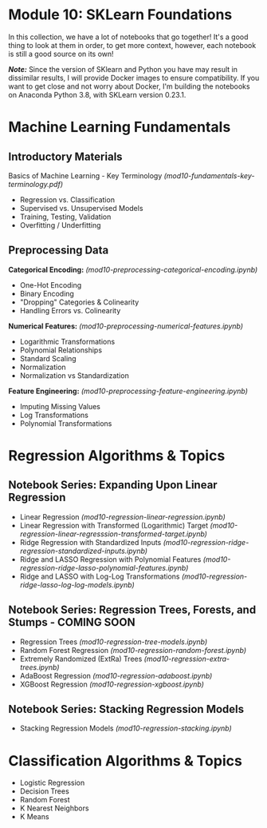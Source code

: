 # Module 10: SKLearn Foundations

In this collection, we have a lot of notebooks that go together! It's a good thing to look at them in order, to get more context, however, each notebook is still a good source on its own!

***Note:*** Since the version of SKlearn and Python you have may result in dissimilar results, I will provide Docker images to ensure compatibility. If you want to get close and not worry about Docker, I'm building the notebooks on Anaconda Python 3.8, with SKLearn version 0.23.1.

# Machine Learning Fundamentals

## Introductory Materials

Basics of Machine Learning - Key Terminology *(mod10-fundamentals-key-terminology.pdf)*

- Regression vs. Classification
- Supervised vs. Unsupervised Models
- Training, Testing, Validation
- Overfitting / Underfitting

## Preprocessing Data

**Categorical Encoding:** *(mod10-preprocessing-categorical-encoding.ipynb)*
 - One-Hot Encoding
 - Binary Encoding
 - "Dropping" Categories & Colinearity
 - Handling Errors vs. Colinearity

**Numerical Features:** *(mod10-preprocessing-numerical-features.ipynb)*
 - Logarithmic Transformations
 - Polynomial Relationships
 - Standard Scaling
 - Normalization
 - Normalization vs Standardization

**Feature Engineering:** *(mod10-preprocessing-feature-engineering.ipynb)*
- Imputing Missing Values
- Log Transformations
- Polynomial Transformations

# Regression Algorithms & Topics

## Notebook Series: Expanding Upon Linear Regression
- Linear Regression *(mod10-regression-linear-regression.ipynb)*
- Linear Regression with Transformed (Logarithmic) Target *(mod10-regression-linear-regresssion-transformed-target.ipynb)*
- Ridge Regression with Standardized Inputs *(mod10-regression-ridge-regression-standardized-inputs.ipynb)*
- Ridge and LASSO Regression with Polynomial Features *(mod10-regression-ridge-lasso-polynomial-features.ipynb)*
- Ridge and LASSO with Log-Log Transformations *(mod10-regression-ridge-lasso-log-log-models.ipynb)*

## Notebook Series: Regression Trees, Forests, and Stumps - COMING SOON
- Regression Trees *(mod10-regression-tree-models.ipynb)*
- Random Forest Regression *(mod10-regression-random-forest.ipynb)*
- Extremely Randomized (ExtRa) Trees *(mod10-regression-extra-trees.ipynb)*
- AdaBoost Regression *(mod10-regression-adaboost.ipynb)*
- XGBoost Regression *(mod10-regression-xgboost.ipynb)*

## Notebook Series: Stacking Regression Models
- Stacking Regression Models *(mod10-regression-stacking.ipynb)*

# Classification Algorithms & Topics

- Logistic Regression
- Decision Trees
- Random Forest
- K Nearest Neighbors
- K Means
